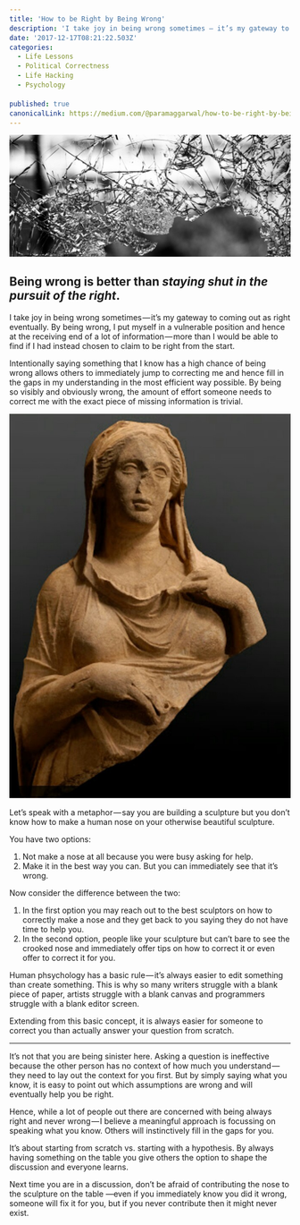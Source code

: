 ```yaml
---
title: 'How to be Right by Being Wrong'
description: 'I take joy in being wrong sometimes — it’s my gateway to coming out as right eventually. By being wrong, I put myself in a vulnerable position and hence at the receiving end of a lot of information —…'
date: '2017-12-17T08:21:22.503Z'
categories:
  - Life Lessons
  - Political Correctness
  - Life Hacking
  - Psychology

published: true
canonicalLink: https://medium.com/@paramaggarwal/how-to-be-right-by-being-wrong-9fd26dca20b3
---
```


![Photo by [Jilbert Ebrahimi](https://unsplash.com/photos/pVEcNabAg9o?utm_source=unsplash&utm_medium=referral&utm_content=creditCopyText) on [Unsplash](https://unsplash.com/?utm_source=unsplash&utm_medium=referral&utm_content=creditCopyText)](./asset-1.jpeg)

## Being wrong is better than _staying shut in the pursuit of the right_.

I take joy in being wrong sometimes — it’s my gateway to coming out as right eventually. By being wrong, I put myself in a vulnerable position and hence at the receiving end of a lot of information — more than I would be able to find if I had instead chosen to claim to be right from the start.

Intentionally saying something that I know has a high chance of being wrong allows others to immediately jump to correcting me and hence fill in the gaps in my understanding in the most efficient way possible. By being so visibly and obviously wrong, the amount of effort someone needs to correct me with the exact piece of missing information is trivial.

![Assume you don’t know how to make the nose.](./asset-2.jpeg)

Let’s speak with a metaphor — say you are building a sculpture but you don’t know how to make a human nose on your otherwise beautiful sculpture.

You have two options:

1.  Not make a nose at all because you were busy asking for help.
2.  Make it in the best way you can. But you can immediately see that it’s wrong.

Now consider the difference between the two:

1.  In the first option you may reach out to the best sculptors on how to correctly make a nose and they get back to you saying they do not have time to help you.
2.  In the second option, people like your sculpture but can’t bare to see the crooked nose and immediately offer tips on how to correct it or even offer to correct it for you.

Human phsychology has a basic rule — it’s always easier to edit something than create something. This is why so many writers struggle with a blank piece of paper, artists struggle with a blank canvas and programmers struggle with a blank editor screen.

Extending from this basic concept, it is always easier for someone to correct you than actually answer your question from scratch.

---

It’s not that you are being sinister here. Asking a question is ineffective because the other person has no context of how much you understand — they need to lay out the context for you first. But by simply saying what you know, it is easy to point out which assumptions are wrong and will eventually help you be right.

Hence, while a lot of people out there are concerned with being always right and never wrong — I believe a meaningful approach is focussing on speaking what you know. Others will instinctively fill in the gaps for you.

It’s about starting from scratch vs. starting with a hypothesis. By always having something on the table you give others the option to shape the discussion and everyone learns.

Next time you are in a discussion, don’t be afraid of contributing the nose to the sculpture on the table —even if you immediately know you did it wrong, someone will fix it for you, but if you never contribute then it might never exist.

